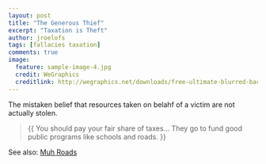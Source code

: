 ```yaml
---
layout: post
title: "The Generous Thief"
excerpt: "Taxation is Theft"
author: jroelofs
tags: [fallacies taxation]
comments: true
image:
  feature: sample-image-4.jpg
  credit: WeGraphics
  creditlink: http://wegraphics.net/downloads/free-ultimate-blurred-background-pack/
---
```


The mistaken belief that resources taken on belahf of a victim are not actually stolen.

> {{ You should pay your fair share of taxes... They go to fund good public programs like schools and roads. }}

See also: [Muh Roads](/muh-roads)

